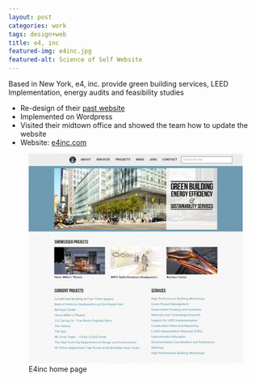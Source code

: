 ```yaml
---
layout: post
categories: work
tags: design+web
title: e4, inc
featured-img: e4inc.jpg
featured-alt: Science of Self Website
---
```


Based in New York, e4, inc. provide green building services, LEED Implementation, energy audits and feasibility studies

<!-- more -->

* Re-design of their [past website](https://web.archive.org/web/20120505083124/http://e4inc.com/)
* Implemented on Wordpress
* Visited their midtown office and showed the team how to update the website
* Website: [e4inc.com](http://e4inc.com/)

<figure class="mt-4 mb-4">
  <div class="screenshot screenshot-chrome">
    <img src="img/e4inc.jpg" loading="lazy" class="border border-light">
  </div>
  <figcaption>E4inc home page</figcaption>
</figure>
